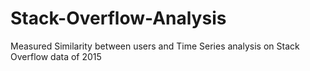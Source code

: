 # Stack-Overflow-Analysis
Measured Similarity between users and Time Series analysis on Stack Overflow data of 2015 
